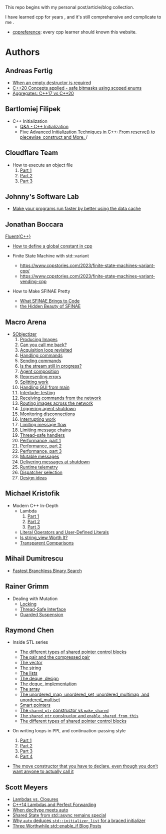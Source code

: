 This repo begins with my personal post/article/blog collection.

I have learned cpp for years , and it's still comprehensive and complicate to me .



- [cppreference](https://en.cppreference.com): every cpp learner should known this website. 



# Authors

## Andreas Fertig

- [When an empty destructor is required](https://andreasfertig.blog/2023/12/when-an-empty-destructor-is-required/)
- [C++20 Concepts applied - safe bitmasks using scoped enums](https://andreasfertig.blog/2024/01/cpp20-concepts-applied/)
- [Aggregates: C++17 vs C++20](https://andreasfertig.blog/2024/02/aggregates-cpp17-vs-cpp20/)

## Bartlomiej Filipek

- C++ Initialization
  - [Q&A - C++ Initialization ](https://www.cppstories.com/2023/qaquiz/)
  - [Five Advanced Initialization Techniques in C++: From reserve() to piecewise_construct and More. ](https://www.cppstories.com/2023/five-adv-init-techniques-cpp/)/

## Cloudflare Team

- How to execute an object file
  1. [Part 1](https://blog.cloudflare.com/how-to-execute-an-object-file-part-1/)
  2. [Part 2](https://blog.cloudflare.com/how-to-execute-an-object-file-part-2/)
  3. [Part 3](https://blog.cloudflare.com/how-to-execute-an-object-file-part-3/)

## Johnny's Software Lab

- [Make your programs run faster by better using the data cache](https://johnnysswlab.com/make-your-programs-run-faster-by-better-using-the-data-cache/)

## Jonathan Boccara

[Fluent{C++}](https://www.fluentcpp.com/posts/)

- [How to define a global constant in cpp](https://www.fluentcpp.com/2019/07/23/how-to-define-a-global-constant-in-cpp/)


- Finite State Machine with std::variant
  - https://www.cppstories.com/2023/finite-state-machines-variant-cpp/
  - https://www.cppstories.com/2023/finite-state-machines-variant-vending-cpp

- How to Make SFINAE Pretty
  - [What SFINAE Brings to Code](https://www.fluentcpp.com/2018/05/15/make-sfinae-pretty-1-what-value-sfinae-brings-to-code/)
  - [the Hidden Beauty of SFINAE](https://www.fluentcpp.com/2018/05/18/make-sfinae-pretty-2-hidden-beauty-sfinae/)

## Macro Arena

- [SObjectizer](https://marcoarena.wordpress.com/2023/10/05/sobjectizer-tales-prelude/)
  1. [Producing Images](https://marcoarena.wordpress.com/2023/10/12/sobjectizer-tales-1/)
  2. [Can you call me back?](https://isocpp.org//blog/2023/10/sobjectizer-tales-2.-can-you-call-me-back)
  3. [Acquisition loop revisited](https://marcoarena.wordpress.com/2023/10/26/sobjectizer-tales-3/)
  4. [Handling commands](https://marcoarena.wordpress.com/2023/11/02/sobjectizer-tales-4/)
  5. [Sending commands](https://marcoarena.wordpress.com/2023/10/26/sobjectizer-tales-3/)
  6. [Is the stream still in progress?](https://marcoarena.wordpress.com/2023/11/16/sobjectizer-tales-6/)
  7. [Agent composition](https://marcoarena.wordpress.com/2023/11/23/sobjectizer-tales-7/)
  8. [Representing errors](https://marcoarena.wordpress.com/2023/11/30/sobjectizer-tales-8/)
  9. [Splitting work](https://marcoarena.wordpress.com/2023/12/07/sobjectizer-tales-9/)
  10. [Handling GUI from main](https://marcoarena.wordpress.com/2023/12/14/sobjectizer-tales-10/)
  11. [Interlude: testing](https://marcoarena.wordpress.com/2023/12/21/sobjectizer-tales-11/)
  12. [Receiving commands from the network](https://marcoarena.wordpress.com/2023/12/28/sobjectizer-tales-12/)
  13. [Routing images across the network](https://marcoarena.wordpress.com/2024/01/04/sobjectizer-tales-13/)
  14. [Triggering agent shutdown](https://marcoarena.wordpress.com/2024/01/11/sobjectizer-tales-14/)
  15. [Monitoring disconnections](https://marcoarena.wordpress.com/2024/01/18/sobjectizer-tales-15/)
  16. [Interrupting work](https://marcoarena.wordpress.com/2024/01/25/sobjectizer-tales-16/)
  17. [Limiting message flow](https://marcoarena.wordpress.com/2024/02/01/sobjectizer-tales-17/)
  18. [Limiting message chains](https://marcoarena.wordpress.com/2024/02/08/sobjectizer-tales-18/)
  19. [Thread-safe handlers](https://marcoarena.wordpress.com/2024/02/15/sobjectizer-tales-19/)
  20. [Performance, part 1](https://marcoarena.wordpress.com/2024/02/22/sobjectizer-tales-20/)
  21. [Performance, part 2](https://marcoarena.wordpress.com/2024/02/29/sobjectizer-tales-21/)
  22. [Performance, part 3](https://marcoarena.wordpress.com/2024/03/07/sobjectizer-tales-22/)
  23. [Mutable messages](https://marcoarena.wordpress.com/2024/03/14/sobjectizer-tales-23/)
  24. [Delivering messages at shutdown](https://marcoarena.wordpress.com/2024/03/21/sobjectizer-tales-24/)
  25. [Runtime telemetry](https://marcoarena.wordpress.com/2024/03/28/sobjectizer-tales-25/)
  26. [Dispatcher selection](https://marcoarena.wordpress.com/2024/04/04/sobjectizer-tales-26/)
  27. [Design ideas](https://marcoarena.wordpress.com/2024/04/11/sobjectizer-tales-27/)

## Michael Kristofik

- Modern C++ In-Depth
  - Lambda
    1. [Part 1](https://medium.com/@mkristofik/modern-c-in-depth-lambdas-part-1-ad6bcebc6022)
    2. [Part 2](https://medium.com/factset/modern-c-in-depth-lambdas-part-2-a2d54c7b51)
    3. [Part 3](https://medium.com/factset/modern-c-in-depth-lambdas-part-3-561823a990e6)
  - [Literal Operators and User-Defined Literals](https://medium.com/factset/modern-c-in-depth-literal-operators-and-user-defined-literals-c24fab27f77a)
  - [Is string_view Worth It?](https://medium.com/factset/modern-c-in-depth-is-string-view-worth-it-7ae7570b7830)
  - [Transparent Comparisons](https://medium.com/factset/modern-c-in-depth-transparent-comparisons-afef5900535b)

## Mihail Dumitrescu

- [Fastest Branchless Binary Search](https://mhdm.dev/posts/sb_lower_bound/)

## Rainer Grimm

- Dealing with Mutation
  - [Locking](https://www.modernescpp.com/index.php/dealing-with-mutation-locking/)
  - [Thread-Safe Interface](https://www.modernescpp.com/index.php/dealing-with-mutation-thread-safe-interface/)
  - [Guarded Suspension](https://www.modernescpp.com/index.php/dealing-with-mutation-guarded-suspension/)

## Raymond Chen

- Inside STL series
  - [The different types of shared pointer control blocks](https://devblogs.microsoft.com/oldnewthing/20230821-00/?p=108626)
  - [The pair and the compressed pair](https://devblogs.microsoft.com/oldnewthing/20230801-00/?p=108509)
  - [The vector](https://devblogs.microsoft.com/oldnewthing/20230802-00/?p=108524)
  - [The string](https://devblogs.microsoft.com/oldnewthing/20230803-00/?p=108532)
  - [The lists](https://devblogs.microsoft.com/oldnewthing/20230804-00/?p=108547)
  - [The deque, design](https://devblogs.microsoft.com/oldnewthing/20230809-00/?p=108577)
  - [The deque, implementation](https://devblogs.microsoft.com/oldnewthing/20230810-00/?p=108587)
  - [The array](https://devblogs.microsoft.com/oldnewthing/20230811-00/?p=108591)
  - [The unordered_map, unordered_set, unordered_multimap, and unordered_multiset](https://devblogs.microsoft.com/oldnewthing/20230808-00/?p=108572)
  - [Smart pointers](https://devblogs.microsoft.com/oldnewthing/20230814-00/?p=108597)
  - [The `shared_ptr` constructor vs `make_shared`](https://devblogs.microsoft.com/oldnewthing/20230815-00/?p=108602)
  - [The `shared_ptr` constructor and `enable_shared_from_this`](https://devblogs.microsoft.com/oldnewthing/20230816-00/?p=108608)
  - [The different types of shared pointer control blocks](https://devblogs.microsoft.com/oldnewthing/20230821-00/?p=108626)

- On writing loops in PPL and continuation-passing style
  1. [Part 1](https://devblogs.microsoft.com/oldnewthing/20230822-00/?p=108634)
  2. [Part 2](https://devblogs.microsoft.com/oldnewthing/20230823-00/?p=108640)
  3. [Part 3](https://devblogs.microsoft.com/oldnewthing/20230824-00/?p=108647)
  4. [Part 4](https://devblogs.microsoft.com/oldnewthing/20230825-00/?p=108652)

- [The move constructor that you have to declare, even though you don’t want anyone to actually call it](https://devblogs.microsoft.com/oldnewthing/20230612-00/?p=108329)

## Scott Meyers

- [Lambdas vs. Closures](https://scottmeyers.blogspot.com/2013/05/lambdas-vs-closures.html)
- [C++14 Lambdas and Perfect Forwarding](https://scottmeyers.blogspot.com/2013/05/c14-lambdas-and-perfect-forwarding.html)
- [When decltype meets auto](https://scottmeyers.blogspot.com/2013/07/when-decltype-meets-auto.html)
- [Shared State from std::async remains special](https://scottmeyers.blogspot.com/2013/05/shared-states-from-stdasync-remain.html)
- [Why `auto` deduces `std::initializer_list` for a braced initializer](https://scottmeyers.blogspot.com/2015/02/why-auto-deduces-stdinitializerlist-for.html)
- [Three Worthwhile std::enable_if Blog Posts](https://scottmeyers.blogspot.com/2014/04/three-worthwhile-stdenableif-blog-posts.html)